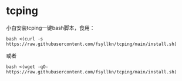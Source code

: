 # tcping
小白安装tcping一键bash脚本，食用：

`bash <(curl -s https://raw.githubusercontent.com/fsyllkn/tcping/main/install.sh)`

或者


`bash <(wget -qO- https://raw.githubusercontent.com/fsyllkn/tcping/main/install.sh)`
